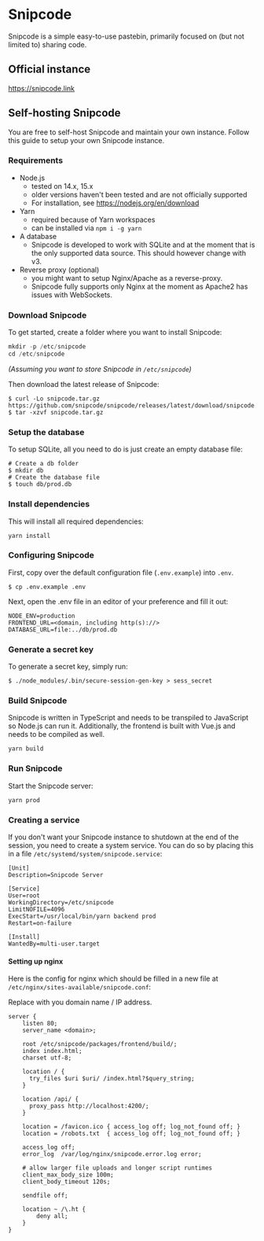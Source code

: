 # Snipcode

Snipcode is a simple easy-to-use pastebin, primarily focused on (but not limited to) sharing code.

## Official instance

https://snipcode.link

## Self-hosting Snipcode

You are free to self-host Snipcode and maintain your own instance. Follow this guide to setup your own Snipcode instance.

### Requirements

- Node.js
  - tested on 14.x, 15.x
  - older versions haven't been tested and are not officially supported
  - For installation, see https://nodejs.org/en/download
- Yarn
  - required because of Yarn workspaces
  - can be installed via `npm i -g yarn`
- A database
  - Snipcode is developed to work with SQLite and at the moment that is the only supported data source. This should however change with v3.
- Reverse proxy (optional)
  - you might want to setup Nginx/Apache as a reverse-proxy.
  - Snipcode fully supports only Nginx at the moment as Apache2 has issues with WebSockets.

### Download Snipcode

To get started, create a folder where you want to install Snipcode:

```ts
mkdir -p /etc/snipcode
cd /etc/snipcode
```

_(Assuming you want to store Snipcode in `/etc/snipcode`)_

Then download the latest release of Snipcode:

```shell
$ curl -Lo snipcode.tar.gz https://github.com/snipcode/snipcode/releases/latest/download/snipcode.tar.gz
$ tar -xzvf snipcode.tar.gz
```

### Setup the database

To setup SQLite, all you need to do is just create an empty database file:

```shell
# Create a db folder
$ mkdir db
# Create the database file
$ touch db/prod.db
```

### Install dependencies

This will install all required dependencies:

```
yarn install
```

### Configuring Snipcode

First, copy over the default configuration file (`.env.example`) into `.env`.

```shell
$ cp .env.example .env
```

Next, open the .env file in an editor of your preference and fill it out:

```
NODE_ENV=production
FRONTEND_URL=<domain, including http(s)://>
DATABASE_URL=file:../db/prod.db
```

### Generate a secret key

To generate a secret key, simply run: 
```shell
$ ./node_modules/.bin/secure-session-gen-key > sess_secret
```

### Build Snipcode

Snipcode is written in TypeScript and needs to be transpiled to JavaScript so Node.js can run it. Additionally, the frontend is built with Vue.js and needs to be compiled as well.

```
yarn build
```

### Run Snipcode

Start the Snipcode server:

```
yarn prod
```

### Creating a service

If you don't want your Snipcode instance to shutdown at the end of the session, you need to create a system service. You can do so by placing this in a file `/etc/systemd/system/snipcode.service`:

```
[Unit]
Description=Snipcode Server

[Service]
User=root
WorkingDirectory=/etc/snipcode
LimitNOFILE=4096
ExecStart=/usr/local/bin/yarn backend prod
Restart=on-failure

[Install]
WantedBy=multi-user.target
```

#### Setting up nginx

Here is the config for nginx which should be filled in a new file at `/etc/nginx/sites-available/snipcode.conf`:

Replace <domain> with you domain name / IP address.

```nginx
server {
    listen 80;
    server_name <domain>;

    root /etc/snipcode/packages/frontend/build/;
    index index.html;
    charset utf-8;

    location / {
      try_files $uri $uri/ /index.html?$query_string;
    }

    location /api/ {
      proxy_pass http://localhost:4200/;
    }

    location = /favicon.ico { access_log off; log_not_found off; }
    location = /robots.txt  { access_log off; log_not_found off; }

    access_log off;
    error_log  /var/log/nginx/snipcode.error.log error;

    # allow larger file uploads and longer script runtimes
    client_max_body_size 100m;
    client_body_timeout 120s;

    sendfile off;

    location ~ /\.ht {
        deny all;
    }
}
```
